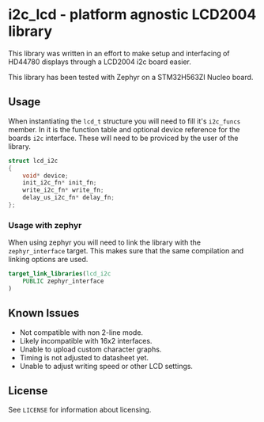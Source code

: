 # i2c_lcd - platform agnostic LCD2004 library

This library was written in an effort to make setup and interfacing of HD44780
displays through a LCD2004 i2c board easier.

This library has been tested with Zephyr on a STM32H563ZI Nucleo board.

## Usage

When instantiating the `lcd_t` structure you will need to fill it's `i2c_funcs`
member. In it is the function table and optional device reference for the
boards `i2c` interface. These will need to be proviced by the user of the library.
```c
struct lcd_i2c
{
    void* device;
    init_i2c_fn* init_fn;
    write_i2c_fn* write_fn;
    delay_us_i2c_fn* delay_fn;
};
```

### Usage with zephyr

When using zephyr you will need to link the library with the `zephyr_interface`
target. This makes sure that the same compilation and linking options are used.

```cmake
target_link_libraries(lcd_i2c
    PUBLIC zephyr_interface
)
```

## Known Issues

- Not compatible with non 2-line mode.
- Likely incompatible with 16x2 interfaces.
- Unable to upload custom character graphs.
- Timing is not adjusted to datasheet yet.
- Unable to adjust writing speed or other LCD settings.

## License

See `LICENSE` for information about licensing.
